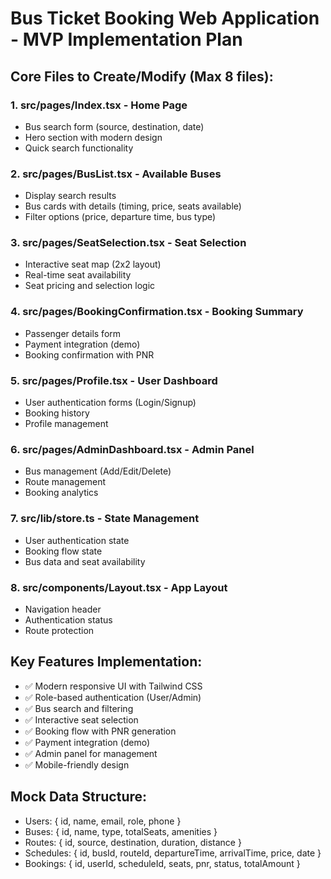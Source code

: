 # Bus Ticket Booking Web Application - MVP Implementation Plan

## Core Files to Create/Modify (Max 8 files):

### 1. **src/pages/Index.tsx** - Home Page
- Bus search form (source, destination, date)
- Hero section with modern design
- Quick search functionality

### 2. **src/pages/BusList.tsx** - Available Buses
- Display search results
- Bus cards with details (timing, price, seats available)
- Filter options (price, departure time, bus type)

### 3. **src/pages/SeatSelection.tsx** - Seat Selection
- Interactive seat map (2x2 layout)
- Real-time seat availability
- Seat pricing and selection logic

### 4. **src/pages/BookingConfirmation.tsx** - Booking Summary
- Passenger details form
- Payment integration (demo)
- Booking confirmation with PNR

### 5. **src/pages/Profile.tsx** - User Dashboard
- User authentication forms (Login/Signup)
- Booking history
- Profile management

### 6. **src/pages/AdminDashboard.tsx** - Admin Panel
- Bus management (Add/Edit/Delete)
- Route management
- Booking analytics

### 7. **src/lib/store.ts** - State Management
- User authentication state
- Booking flow state
- Bus data and seat availability

### 8. **src/components/Layout.tsx** - App Layout
- Navigation header
- Authentication status
- Route protection

## Key Features Implementation:
- ✅ Modern responsive UI with Tailwind CSS
- ✅ Role-based authentication (User/Admin)
- ✅ Bus search and filtering
- ✅ Interactive seat selection
- ✅ Booking flow with PNR generation
- ✅ Payment integration (demo)
- ✅ Admin panel for management
- ✅ Mobile-friendly design

## Mock Data Structure:
- Users: { id, name, email, role, phone }
- Buses: { id, name, type, totalSeats, amenities }
- Routes: { id, source, destination, duration, distance }
- Schedules: { id, busId, routeId, departureTime, arrivalTime, price, date }
- Bookings: { id, userId, scheduleId, seats, pnr, status, totalAmount }
